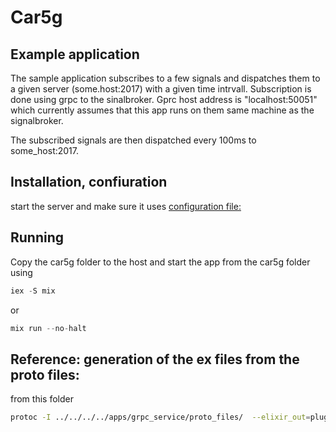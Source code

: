 # Car5g

## Example application

The sample application subscribes to a few signals and dispatches them to a given server (some.host:2017) with a given time intrvall.
Subscription is done using grpc to the sinalbroker. Gprc host address is "localhost:50051" which currently assumes that this app runs on them same machine as the signalbroker.

The subscribed signals are then dispatched every 100ms to some_host:2017.

## Installation, confiuration

start the server and make sure it uses [configuration file:](config/intefaces.json)

## Running

Copy the car5g folder to the host and start the app from the car5g folder using

```elixir
iex -S mix
```
or
```elixir
mix run --no-halt
```

## Reference: generation of the ex files from the proto files:

from this folder
```bash
protoc -I ../../../../apps/grpc_service/proto_files/  --elixir_out=plugins=grpc:./lib/generated_proto_files ../../../../apps/grpc_service/proto_files/*.proto
```
